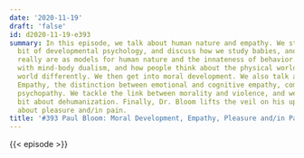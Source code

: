 ```yaml
---
date: '2020-11-19'
draft: 'false'
id: d2020-11-19-e393
summary: In this episode, we talk about human nature and empathy. We start with a
  bit of developmental psychology, and discuss how we study babies, and how good they
  really are as models for human nature and the innateness of behavior. We also deal
  with mind-body dualism, and how people think about the physical world and the social
  world differently. We then get into moral development. We also talk about Against
  Empathy, the distinction between emotional and cognitive empathy, compassion, and
  psychopathy. We tackle the link between morality and violence, and we talk a little
  bit about dehumanization. Finally, Dr. Bloom lifts the veil on his upcoming book,
  about pleasure and/in pain.
title: '#393 Paul Bloom: Moral Development, Empathy, Pleasure and/in Pain'
---
```

{{< episode >}}
